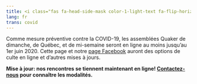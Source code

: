 ```yaml
---
title: <i class="fas fa-head-side-mask color-1-light-text fa-flip-horizontal"></i> Maladie COVID-19
lang: fr
trans: covid
---
```

Comme mesure préventive contre la COVID-19, les assemblées Quaker de dimanche, de Québec, et de mi-semaine seront en ligne au moins jusqu’au 1er juin 2020. Cette page et notre [page Facebook](https://www.facebook.com/MontrealQuakers/) auront des options de culte en ligne et d’autres mises à jours.

**Mise à jour: nos rencontres se tiennent maintenant en ligne! [Contactez-nous](/contact-fr.html) pour connaître les modalités.**
